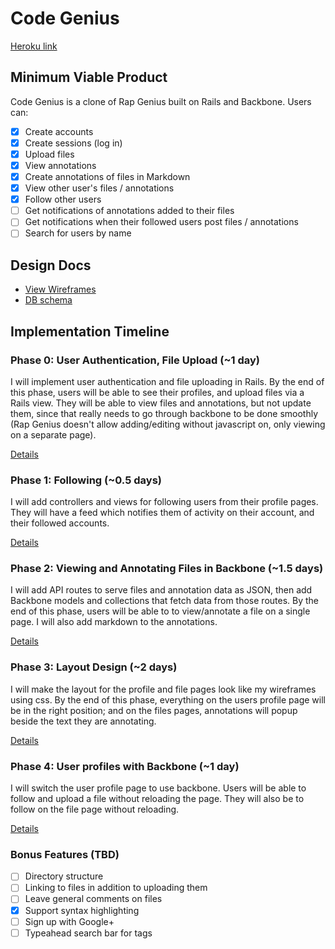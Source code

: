 # Code Genius

[Heroku link][heroku]

[heroku]: https://codegeniuses.herokuapp.com/

## Minimum Viable Product
Code Genius is a clone of Rap Genius built on Rails and Backbone. Users can:

- [X] Create accounts
- [X] Create sessions (log in)
- [X] Upload files
- [X] View annotations
- [X] Create annotations of files in Markdown
- [X] View other user's files / annotations
- [X] Follow other users
- [ ] Get notifications of annotations added to their files
- [ ] Get notifications when their followed users post files / annotations
- [ ] Search for users by name

## Design Docs
* [View Wireframes][views]
* [DB schema][schema]

[views]: ./docs/views.md
[schema]: ./docs/schema.md

## Implementation Timeline

### Phase 0: User Authentication, File Upload (~1 day)
I will implement user authentication and file uploading in Rails. By the end of this phase, users will be able to see their profiles, and upload files via a Rails view. They will be able to view files and annotations, but not update them, since that really needs to go through backbone to be done smoothly (Rap Genius doesn't allow adding/editing without javascript on, only viewing on a separate page).

[Details][phase-zero]

### Phase 1: Following (~0.5 days)
I will add controllers and views for following users from their profile pages. They will have a feed which notifies them of activity on their account, and their followed accounts.

[Details][phase-one]

### Phase 2: Viewing and Annotating Files in Backbone (~1.5 days)
I will add API routes to serve files and annotation data as JSON, then add Backbone models and collections that fetch data from those routes. By the end of this phase, users will be able to to view/annotate a file on a single page. I will also add markdown to the annotations.

[Details][phase-two]

### Phase 3: Layout Design (~2 days)
I will make the layout for the profile and file pages look like my wireframes using css. By the end of this phase, everything on the users profile page will be in the right position; and on the files pages, annotations will popup beside the text they are annotating.

[Details][phase-three]

### Phase 4: User profiles with Backbone (~1 day)
I will switch the user profile page to use backbone. Users will be able to follow and upload a file without reloading the page. They will also be to follow on the file page without reloading.

[Details][phase-four]

### Bonus Features (TBD)
- [ ] Directory structure
- [ ] Linking to files in addition to uploading them
- [ ] Leave general comments on files
- [X] Support syntax highlighting
- [ ] Sign up with Google+
- [ ] Typeahead search bar for tags

[phase-zero]: ./docs/phases/phase0.md
[phase-one]: ./docs/phases/phase1.md
[phase-two]: ./docs/phases/phase2.md
[phase-three]: ./docs/phases/phase3.md
[phase-four]: ./docs/phases/phase4.md
